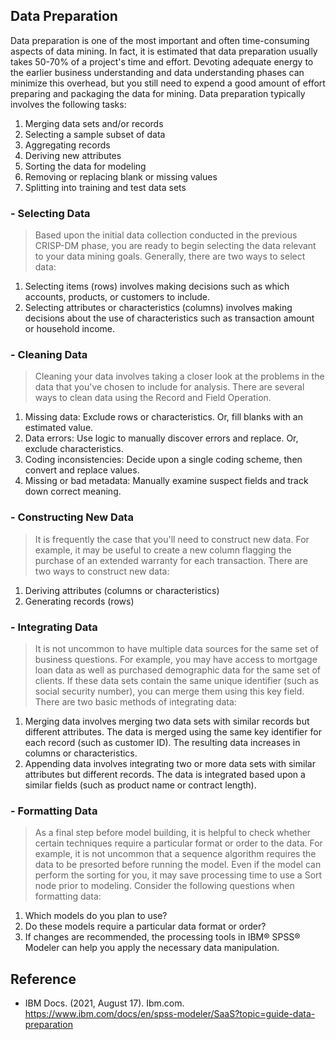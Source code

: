## Data Preparation
Data preparation is one of the most important and often time-consuming aspects of data mining. In fact, it is estimated that data preparation usually takes 50-70% of a project's time and effort. Devoting adequate energy to the earlier business understanding and data understanding phases can minimize this overhead, but you still need to expend a good amount of effort preparing and packaging the data for mining. Data preparation typically involves the following tasks:
1) Merging data sets and/or records
2) Selecting a sample subset of data
3) Aggregating records
4) Deriving new attributes
5) Sorting the data for modeling
6) Removing or replacing blank or missing values
7) Splitting into training and test data sets

### - Selecting Data ###
> Based upon the initial data collection conducted in the previous CRISP-DM phase, you are ready to begin selecting the data relevant to your data mining goals. Generally, there are two ways to select data:
1) Selecting items (rows) involves making decisions such as which accounts, products, or customers to include.
2) Selecting attributes or characteristics (columns) involves making decisions about the use of characteristics such as transaction amount or household income.

### - Cleaning Data ###
> Cleaning your data involves taking a closer look at the problems in the data that you've chosen to include for analysis. There are several ways to clean data using the Record and Field Operation.
1) Missing data: 	Exclude rows or characteristics. Or, fill blanks with an estimated value.
2) Data errors: Use logic to manually discover errors and replace. Or, exclude characteristics.
3) Coding inconsistencies: Decide upon a single coding scheme, then convert and replace values.
4) Missing or bad metadata: Manually examine suspect fields and track down correct meaning.

### - Constructing New Data ###
> It is frequently the case that you'll need to construct new data. For example, it may be useful to create a new column flagging the purchase of an extended warranty for each transaction. There are two ways to construct new data:
1) Deriving attributes (columns or characteristics)
2) Generating records (rows)

### - Integrating Data ###
> It is not uncommon to have multiple data sources for the same set of business questions. For example, you may have access to mortgage loan data as well as purchased demographic data for the same set of clients. If these data sets contain the same unique identifier (such as social security number), you can merge them  using this key field. There are two basic methods of integrating data:
1) Merging data involves merging two data sets with similar records but different attributes. The data is merged using the same key identifier for each record (such as customer ID). The resulting data increases in columns or characteristics.
2) Appending data involves integrating two or more data sets with similar attributes but different records. The data is integrated based upon a similar fields (such as product name or contract length).

### - Formatting Data ###
> As a final step before model building, it is helpful to check whether certain techniques require a particular format or order to the data. For example, it is not uncommon that a sequence algorithm requires the data to be presorted before running the model. Even if the model can perform the sorting for you, it may save processing time to use a Sort node prior to modeling. Consider the following questions when formatting data:
1) Which models do you plan to use?
2) Do these models require a particular data format or order?
3) If changes are recommended, the processing tools in IBM® SPSS® Modeler can help you apply the necessary data manipulation.

## Reference
 - IBM Docs. (2021, August 17). Ibm.com. https://www.ibm.com/docs/en/spss-modeler/SaaS?topic=guide-data-preparation
